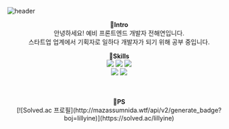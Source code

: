 ![header](https://capsule-render.vercel.app/api?type=waving&color=auto&height=180)

<div align=center>

<b>👋Intro</b></br>
안녕하세요! 예비 프론트엔드 개발자 전해연입니다. <br>스타트업 업계에서 기획자로 일하다 개발자가 되기 위해 공부 중입니다.<br>

<b>🔧Skills</b></br>
<img src="https://img.shields.io/badge/React-61DAFB?style=flat&logo=React&logoColor=white"/>
<img src="https://img.shields.io/badge/Redux-764ABC?style=flat&logo=Redux&logoColor=white"/> 
<img src="https://img.shields.io/badge/ES6 JS-F7DF1E?style=flat&logo=JavaScript&logoColor=black"/>
</br> 
<img src="https://img.shields.io/badge/CSS3-1572B6?style=flat&logo=CSS3&logoColor=white"/>
<img src="https://img.shields.io/badge/Git-F05032?style=flat&logo=Git&logoColor=white"/>
</br>
</br>
<!-- <b>📖Studying</b></br> -->
<!-- <img src="https://img.shields.io/badge/Vanilla JS-F7DF1E?style=flat&logo=JavaScript&logoColor=black"/> -->
<!-- <img src="https://img.shields.io/badge/Web components-29ABE2?style=flat&logo=webcomponents.org&logoColor=white"/> -->
</br>
<b>📝PS</b>
</br>
[![Solved.ac
프로필](http://mazassumnida.wtf/api/v2/generate_badge?boj=lillyine)](https://solved.ac/lillyine)
<br>
</div>



